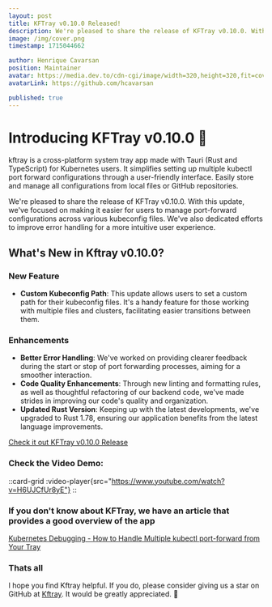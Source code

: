 ```yaml
---
layout: post
title: KFTray v0.10.0 Released!
description: We're pleased to share the release of KFTray v0.10.0. With this update, we've focused on making it easier for users to manage port-forward configurations across various kubeconfig files. We've also dedicated efforts to improve error handling for a more intuitive user experience.
image: /img/cover.png
timestamp: 1715044662

author: Henrique Cavarsan
position: Maintainer
avatar: https://media.dev.to/cdn-cgi/image/width=320,height=320,fit=cover,gravity=auto,format=auto/https%3A%2F%2Fdev-to-uploads.s3.amazonaws.com%2Fuploads%2Fuser%2Fprofile_image%2F1243406%2F70a23663-0e74-428f-9f28-9e83c6178188.jpeg
avatarLink: https://github.com/hcavarsan

published: true
---
```


# Introducing KFTray v0.10.0 🚀

kftray is a cross-platform system tray app made with Tauri (Rust and TypeScript) for Kubernetes users. It simplifies setting up multiple kubectl port forward configurations through a user-friendly interface. Easily store and manage all configurations from local files or GitHub repositories.


We're pleased to share the release of KFTray v0.10.0. With this update, we've focused on making it easier for users to manage port-forward configurations across various kubeconfig files. We've also dedicated efforts to improve error handling for a more intuitive user experience.




## What's New in Kftray v0.10.0?

### New Feature
- **Custom Kubeconfig Path**: This update allows users to set a custom path for their kubeconfig files. It's a handy feature for those working with multiple files and clusters, facilitating easier transitions between them.

### Enhancements
- **Better Error Handling**: We've worked on providing clearer feedback during the start or stop of port forwarding processes, aiming for a smoother interaction.
- **Code Quality Enhancements**: Through new linting and formatting rules, as well as thoughtful refactoring of our backend code, we've made strides in improving our code's quality and organization.
- **Updated Rust Version**: Keeping up with the latest developments, we've upgraded to Rust 1.78, ensuring our application benefits from the latest language improvements.

[Check it out KFTray v0.10.0 Release](https://lnkd.in/d6QuFffQ)


### Check the Video Demo:

::card-grid
  :video-player{src="https://www.youtube.com/watch?v=H6UJCfUr8yE"}
::


### If you don't know about KFTray, we have an article that provides a good overview of the app

[Kubernetes Debugging - How to Handle Multiple kubectl port-forward from Your Tray](https://kftray.app/blog/posts/3-kubernetes-debugging-handling)

### Thats all

I hope you find Kftray helpful. If you do, please consider giving us a star on GitHub at [Kftray](https://github.com/hcavarsan/kftray). It would be greatly appreciated. 🌟
